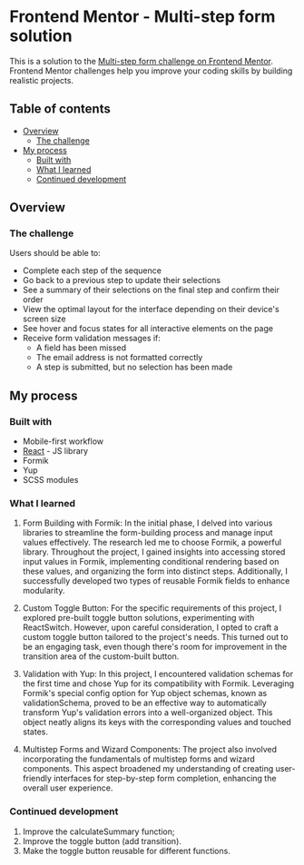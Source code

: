# Frontend Mentor - Multi-step form solution

This is a solution to the [Multi-step form challenge on Frontend Mentor](https://www.frontendmentor.io/challenges/multistep-form-YVAnSdqQBJ).
Frontend Mentor challenges help you improve your coding skills by building realistic projects.

## Table of contents

- [Overview](#overview)
  - [The challenge](#the-challenge)
- [My process](#my-process)
  - [Built with](#built-with)
  - [What I learned](#what-i-learned)
  - [Continued development](#continued-development)

## Overview

### The challenge

Users should be able to:

- Complete each step of the sequence
- Go back to a previous step to update their selections
- See a summary of their selections on the final step and confirm their order
- View the optimal layout for the interface depending on their device's screen size
- See hover and focus states for all interactive elements on the page
- Receive form validation messages if:
  - A field has been missed
  - The email address is not formatted correctly
  - A step is submitted, but no selection has been made

## My process

### Built with

- Mobile-first workflow
- [React](https://reactjs.org/) - JS library
- Formik
- Yup
- SCSS modules

### What I learned

1. Form Building with Formik:
   In the initial phase, I delved into various libraries to streamline the form-building process and manage input values effectively. The research led me to choose Formik, a powerful library. Throughout the project, I gained insights into accessing stored input values in Formik, implementing conditional rendering based on these values, and organizing the form into distinct steps. Additionally, I successfully developed two types of reusable Formik fields to enhance modularity.

2. Custom Toggle Button:
   For the specific requirements of this project, I explored pre-built toggle button solutions, experimenting with ReactSwitch. However, upon careful consideration, I opted to craft a custom toggle button tailored to the project's needs. This turned out to be an engaging task, even though there's room for improvement in the transition area of the custom-built button.

3. Validation with Yup:
   In this project, I encountered validation schemas for the first time and chose Yup for its compatibility with Formik. Leveraging Formik's special config option for Yup object schemas, known as validationSchema, proved to be an effective way to automatically transform Yup's validation errors into a well-organized object. This object neatly aligns its keys with the corresponding values and touched states.

4. Multistep Forms and Wizard Components:
   The project also involved incorporating the fundamentals of multistep forms and wizard components. This aspect broadened my understanding of creating user-friendly interfaces for step-by-step form completion, enhancing the overall user experience.

### Continued development

1. Improve the calculateSummary function;
2. Improve the toggle button (add transition).
3. Make the toggle button reusable for different functions.
